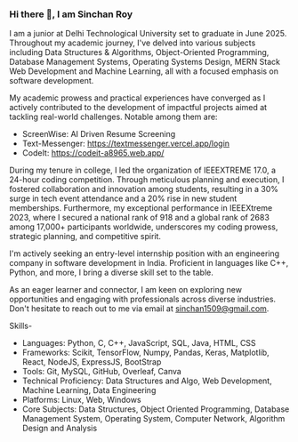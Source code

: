 ### Hi there 👋, I am Sinchan Roy
I am a junior at Delhi Technological University set to graduate in June 2025. Throughout my academic journey, I've delved into various subjects including Data Structures & Algorithms, Object-Oriented Programming, Database Management Systems, Operating Systems Design, MERN Stack Web Development and Machine Learning, all with a focused emphasis on software development.

My academic prowess and practical experiences have converged as I actively contributed to the development of impactful projects aimed at tackling real-world challenges. Notable among them are:

- ScreenWise: AI Driven Resume Screening
- Text-Messenger: https://textmessenger.vercel.app/login
- CodeIt: https://codeit-a8965.web.app/

During my tenure in college, I led the organization of IEEEXTREME 17.0, a 24-hour coding competition. Through meticulous planning and execution, I fostered collaboration and innovation among students, resulting in a 30% surge in tech event attendance and a 20% rise in new student memberships. Furthermore, my exceptional performance in IEEEXtreme 2023, where I secured a national rank of 918 and a global rank of 2683 among 17,000+ participants worldwide, underscores my coding prowess, strategic planning, and competitive spirit.

I'm actively seeking an entry-level internship position with an engineering company in software development in India. Proficient in languages like C++, Python, and more, I bring a diverse skill set to the table.

As an eager learner and connector, I am keen on exploring new opportunities and engaging with professionals across diverse industries. Don't hesitate to reach out to me via email at sinchan1509@gmail.com.

Skills-
- Languages: Python, C, C++, JavaScript, SQL, Java, HTML, CSS
- Frameworks: Scikit, TensorFlow, Numpy, Pandas, Keras, Matplotlib, React, NodeJS, ExpressJS, BootStrap
- Tools: Git, MySQL, GitHub, Overleaf, Canva
- Technical Proficiency: Data Structures and Algo, Web Development, Machine Learning, Data Engineering
- Platforms: Linux, Web, Windows
- Core Subjects: Data Structures, Object Oriented Programming, Database Management System, 
 Operating System, Computer Network, Algorithm Design and Analysis



